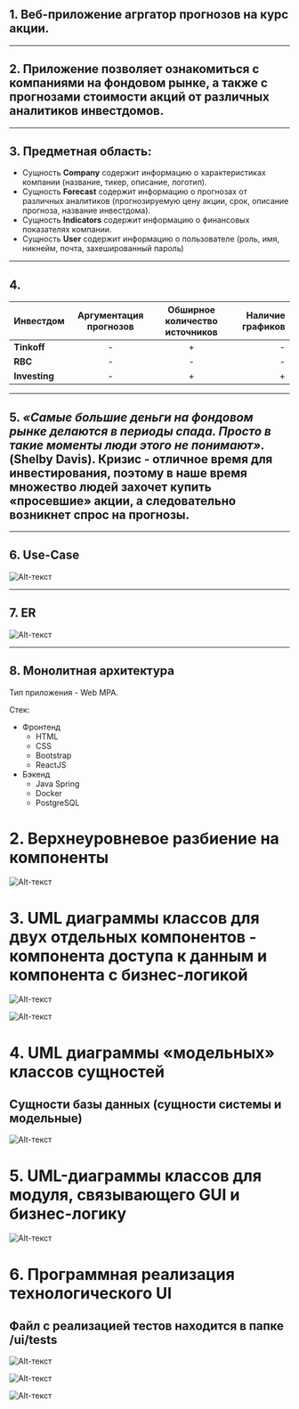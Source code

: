 ## 1. Веб-приложение агргатор прогнозов на курс акции.
---
## 2. Приложение позволяет ознакомиться с компаниями на фондовом рынке, а также с прогнозами стоимости акций от различных аналитиков инвестдомов. 
---
## 3. Предметная область: 

- Сущность __Company__ содержит информацию о характеристиках компании (название, тикер, описание, логотип).
- Сущность __Forecast__ содержит информацию о прогнозах от различных аналитиков (прогнозируемую цену акции, срок, описание прогноза, название инвестдома).
- Сущность __Indicators__ содержит информацию о финансовых показателях компании.
- Сущность __User__ содержит информацию о пользователе (роль, имя, никнейм, почта, захешированный пароль)
---
## 4. 

| Инвестдом | Аргументация прогнозов | Обширное количество источников | Наличие графиков |
|----------------|:---------:|:---------:|----------------:|
| __Tinkoff__ | - | + | - |
| __RBC__ | - | - | - |
| __Investing__ | - | + | + |

---
## 5. ___«Самые большие деньги на фондовом рынке делаются в периоды спада. Просто в такие моменты люди этого не понимают».___ (Shelby Davis). Кризис - отличное время для инвестирования, поэтому в наше время множество людей захочет купить «просевшие» акции, а следовательно возникнет спрос на прогнозы.
---
## 6. Use-Case
![Alt-текст](use-case.png "Use-case")

---
## 7. ER
![Alt-текст](er.png "ER")

---
## 8. Монолитная архитектура


Тип приложения - Web MPA.

Стек: 

<ul>
    <li>Фронтенд 
        <ul>
            <li>HTML</li>
            <li>CSS</li>
            <li>Bootstrap</li>
            <li>ReactJS</li>
        </ul>
    </li>
    <li>Бэкенд
        <ul>
            <li>Java Spring</li>
            <li>Docker</li>
            <li>PostgreSQL</li>
        </ul>
    </li>
</ul>


# 2.  Верхнеуровневое разбиение на компоненты
![Alt-текст](components.png "Components")


# 3.  UML диаграммы классов для двух отдельных компонентов - компонента доступа к данным и компонента с бизнес-логикой
![Alt-текст](uml-first.png "UML")

![Alt-текст](uml-second.png "UML")




# 4. UML диаграммы «модельных» классов сущностей
## Сущности базы данных (сущности системы и модельные) 
![Alt-текст](uml-third.png "UML")


# 5. UML-диаграммы классов для модуля, связывающего GUI и   бизнес-логику
![Alt-текст](uml-database.png "UI")

# 6. Программная реализация технологического UI 
## Файл с реализацией тестов находится в папке /ui/tests
![Alt-текст](test_ui.png "UI")

![Alt-текст](result_ui.png "UI_RESULT")

![Alt-текст](postman.png "Postman")


